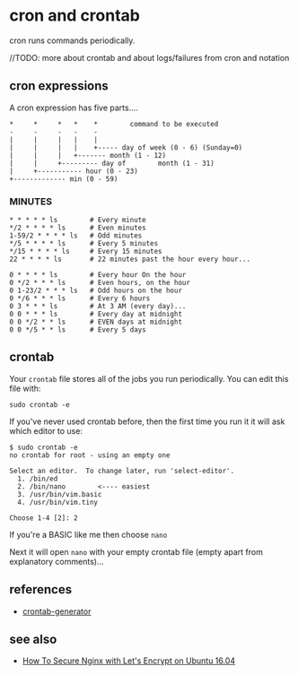 # cron and crontab

cron runs commands periodically.

//TODO: more about crontab and about logs/failures from cron and notation

## cron expressions

A cron expression has five parts....

	*     *     *   *    *        command to be executed
	-     -     -   -    -
	|     |     |   |    |
	|     |     |   |    +----- day of week (0 - 6) (Sunday=0)
	|     |     |   +------- month (1 - 12)
	|     |     +--------- day of        month (1 - 31)
	|     +----------- hour (0 - 23)
	+------------- min (0 - 59)

### MINUTES



	* * * * * ls		# Every minute
	*/2 * * * * ls		# Even minutes
	1-59/2 * * * * ls 	# Odd minutes
	*/5 * * * * ls		# Every 5 minutes
	*/15 * * * * ls		# Every 15 minutes
	22 * * * * ls		# 22 minutes past the hour every hour...

	0 * * * * ls		# Every hour On the hour
	0 */2 * * * ls		# Even hours, on the hour
	0 1-23/2 * * * ls	# Odd hours on the hour
	0 */6 * * * ls		# Every 6 hours
	0 3 * * * ls		# At 3 AM (every day)...
	0 0 * * * ls		# Every day at midnight
	0 0 */2 * * ls		# EVEN days at midnight
	0 0 */5 * * ls		# Every 5 days

## crontab

Your `crontab` file stores all of the jobs you run periodically. You can edit this file with:

	sudo crontab -e

If you've never used crontab before, then the first time you run it it will ask which editor to use:

	$ sudo crontab -e
	no crontab for root - using an empty one

	Select an editor.  To change later, run 'select-editor'.
	  1. /bin/ed
	  2. /bin/nano        <---- easiest
	  3. /usr/bin/vim.basic
	  4. /usr/bin/vim.tiny

	Choose 1-4 [2]: 2

If you're a BASIC like me then choose `nano`

Next it will open `nano` with your empty crontab file (empty apart from explanatory comments)...


## references

 * [crontab-generator](https://crontab-generator.org/)

## see also

 * [How To Secure Nginx with Let's Encrypt on Ubuntu 16.04](lets_encrypt.md)